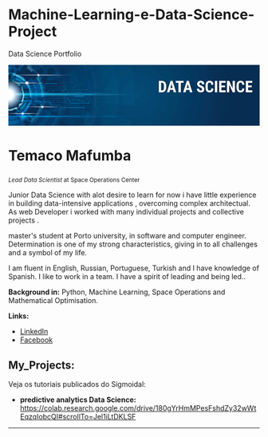 # Machine-Learning-e-Data-Science-Project
Data Science Portfolio

<p align="center">
  <img src="banner.png" >
</p>

# Temaco Mafumba
<sub>*Lead Data Scientist* at Space Operations Center</sub>

Junior Data Science with alot desire to learn for now i have little experience in building data-intensive applications , overcoming complex architectual. As web Developer i worked with many individual projects and collective projects .

master's student at Porto university, in  software and computer engineer.
Determination is one of my strong characteristics, giving in to all challenges and a symbol of my life.

I am fluent in English, Russian, Portuguese, Turkish and I have knowledge of Spanish. I like to work in a team. I have a spirit of leading and being led..

**Background in:** Python, Machine Learning, Space Operations and Mathematical Optimisation.

**Links:**

* [LinkedIn](linkedin.com/in/temaco-mafumba)
* [Facebook](https://www.facebook.com/rui.mafumba)


## My_Projects:
Veja os tutoriais publicados do Sigmoidal:

* **predictive analytics Data Science:** https://colab.research.google.com/drive/180gYrHmMPesFshdZy32wWtEqzqIobcQI#scrollTo=Jel1iLtDKLSF


---
